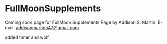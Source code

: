 # FullMoonSupplements
Coming soon page for FullMoon Supplements
Page by Addison S. Martin.
E-mail: addisonmartin547@gmail.com

added timer and wolf.